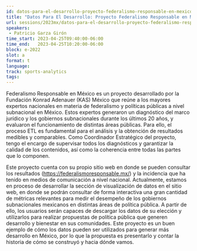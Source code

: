 ```yaml
---
id: datos-para-el-desarrollo-proyecto-federalismo-responsable-en-mexico
title: "Datos Para El Desarrollo: Proyecto Federalismo Responsable en México"
url: sessions/2023mx/datos-para-el-desarrollo-proyecto-federalismo-responsable-en-mexico
speakers:
 - Patricio Garza Girón
time_start: 2023-04-25T09:40:00-06:00
time_end:   2023-04-25T10:20:00-06:00
block: e-2022
slot: a
format: t
language: 
track: sports-analytics
tags:
---
```


Federalismo Responsable en México es un proyecto desarrollado por la Fundación Konrad Adenauer (KAS) México que reúne a los mayores expertos nacionales en materia de federalismo y políticas públicas a nivel subnacional en México. Estos expertos generaron un diagnóstico del marco jurídico y los gobiernos subnacionales durante los últimos 20 años, y evaluaron el funcionamiento de distintas áreas públicas. Para ello, el proceso ETL es fundamental para el análisis y la obtención de resultados medibles y comparables. Como Coordinador Estratégico del proyecto, tengo el encargo de supervisar todos los diagnósticos y garantizar la calidad de los contenidos, así como la coherencia entre todas las partes que lo componen. 

Este proyecto cuenta con su propio sitio web en donde se pueden consultar los resultados (https://federalismoresponsable.mx/) y la incidencia que ha tenido en medios de comunicación a nivel nacional. Actualmente, estamos en proceso de desarrollar la sección de visualización de datos en el sitio web, en donde se podrán consultar de forma interactiva una gran cantidad de métricas relevantes para medir el desempeño de los gobiernos subnacionales mexicanos en distintas áreas de política pública. A partir de ello, los usuarios serán capaces de descargar los datos de su elección y utilizarlos para realizar propuestas de política pública que generen desarrollo y bienestar en sus comunidades. Este proyecto es un buen ejemplo de cómo los datos pueden ser utilizados para generar más desarrollo en México, por lo que la propuesta es presentarlo y contar la historia de cómo se construyó y hacia dónde vamos.